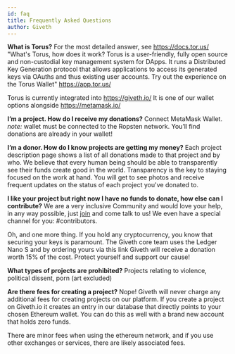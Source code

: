 ```yaml
---
id: faq
title: Frequently Asked Questions
author: Giveth 
---
```

**What is Torus?**
For the most detailed answer, see https://docs.tor.us/
"What's Torus, how does it work?
Torus is a user-friendly, fully open source and non-custodial key management system for DApps. It runs a Distributed Key Generation protocol that allows applications to access its generated keys via OAuths and thus existing user accounts. Try out the experience on the Torus Wallet" https://app.tor.us/

Torus is currently integrated into https://giveth.io/
It is one of our wallet options alongside https://metamask.io/


**I’m a project. How do I receive my donations?**
Connect MetaMask Wallet. *note:* wallet must be connected to the Ropsten network.
You’ll find donations are already in your wallet!

**I’m a donor. How do I know projects are getting my money?**
Each project description page shows a list of all donations made to that project and by who. We believe that every human being should be able to transparently see their funds create good in the world. Transparency is the key to staying focused on the work at hand. You will get to see photos and receive frequent updates on the status of each project you've donated to.

**I like your project but right now I have no funds to donate, how else can I contribute?**
We are a very inclusive Community and would love your help, in any way possible, just [join](https://https://giveth.io/join/) and come talk to us! We even have a special channel for you: #contributors.

Oh, and one more thing. If you hold any cryptocurrency, you know that securing your keys is paramount. The Giveth core team uses the Ledger Nano S and by ordering yours via this link Giveth will receive a donation worth 15% of the cost. Protect yourself and support our cause!

**What types of projects are prohibited?**
Projects relating to violence, political dissent, porn (art excluded) 

**Are there fees for creating a project?**
Nope! Giveth will never charge any additional fees for creating projects on our platform. If you create a project on Giveth.io it creates an entry in our database that directly points to your chosen Ethereum wallet. You can do this as well with a brand new account that holds zero funds.

There are minor fees when using the ethereum network, and if you use other exchanges or services, there are likely associated fees.
